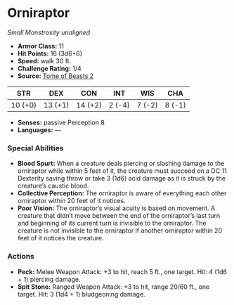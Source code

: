 # Orniraptor

*Small* *Monstrosity* *unaligned*

- **Armor Class:** 11
- **Hit Points:** 16 (3d6+6)
- **Speed:** walk 30 ft.
- **Challenge Rating:** 1/4
- **Source:** [Tome of Beasts 2](https://koboldpress.com/kpstore/product/tome-of-beasts-2-for-5th-edition/)

| STR | DEX | CON | INT | WIS | CHA |
| --- | --- | --- | --- | --- | --- |
| 10 (+0) | 13 (+1) | 14 (+2) | 2 (-4) | 7 (-2) | 8 (-1) |

- **Senses:** passive Perception 8
- **Languages:** —
### Special Abilities
- **Blood Spurt:** When a creature deals piercing or slashing damage to the orniraptor while within 5 feet of it, the creature must succeed on a DC 11 Dexterity saving throw or take 3 (1d6) acid damage as it is struck by the creature’s caustic blood.
- **Collective Perception:** The orniraptor is aware of everything each other orniraptor within 20 feet of it notices.
- **Poor Vision:** The orniraptor’s visual acuity is based on movement. A creature that didn’t move between the end of the orniraptor’s last turn and beginning of its current turn is invisible to the orniraptor. The creature is not invisible to the orniraptor if another orniraptor within 20 feet of it notices the creature.
### Actions
- **Peck:** Melee Weapon Attack: +3 to hit, reach 5 ft., one target. Hit: 4 (1d6 + 1) piercing damage.
- **Spit Stone:** Ranged Weapon Attack: +3 to hit, range 20/60 ft., one target. Hit: 3 (1d4 + 1) bludgeoning damage.
